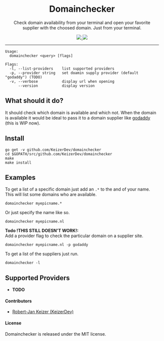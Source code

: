 <h1 align="center">Domainchecker</h1>

<p align="center">
Check domain availability from your terminal and open your favorite supplier with the choosed domain. Just from your terminal.
</p>

<p align="center">
    <a href="http://opensource.org/licenses/MIT">
        <img src="https://img.shields.io/npm/l/express.svg">
    </a>    
    <a href="https://github.com/KeizerDev/domainchecker/releases/tag/v0.0.1">
        <img src="http://img.shields.io/badge/release-v0.0.1-1eb0fc.svg">
    </a>
</p>

----


```
Usage:
  domainchecker <query> [flags]

Flags:
  -l, --list-providers    list supported providers
  -p, --provider string   set doamin supply provider (default "godaddy") (TODO)
  -v, --verbose           display url when opening
      --version           display version
```

## What should it do?
It should check which domain is available and which not. 
When the domain is available it would be ideal to pass it to a domain supplier like [godaddy](https://godaddy.com/) (this is WIP now).


## Install

```
go get -v github.com/KeizerDev/domainchecker
cd $GOPATH/src/github.com/KeizerDev/domainchecker
make
make install
```

## Examples

To get a list of a specific domain just add an `.*` to the and of your name. This will list some domains who are available. 
```
domainchecker myepicname.*
```

Or just specify the name like so.
```
domainchecker myepicname.nl
```

**Todo !THIS STILL DOESN'T WORK!:**   
Add a provider flag to check the particular domain on a supplier site.
```
domainchecker myepicname.nl -p godaddy
```

To get a list of the suppliers just run.
```
domainchecker -l
```


## Supported Providers

* **TODO**

#### Contributors

* [Robert-Jan Keizer (KeizerDev)](https://github.com/KeizerDev/)

#### License

Domainchecker is released under the MIT license.